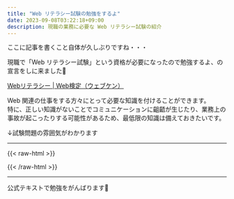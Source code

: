 ```yaml
---
title: "Web リテラシー試験の勉強をするよ"
date: 2023-09-08T03:22:18+09:00
description: 現職の業務に必要な Web リテラシー試験の紹介
---
```


ここに記事を書くこと自体が久しぶりですね・・・

現職で「Web リテラシー試験」という資格が必要になったので勉強するよ、の宣言をしに来ました🥰

[Webリテラシー | Web検定（ウェブケン）](https://webken.jp/literacy/)

Web 関連の仕事をする方々にとって必要な知識を付けることができます。  
特に、正しい知識がないことでコミュニケーションに齟齬が生じたり、業務上の事故が起こったりする可能性があるため、最低限の知識は備えておきたいです。

↓試験問題の雰囲気がわかります

---

{{< raw-html >}}
<section>
<!-- Web リテラシー試験のブログパーツ -->
<div data-kenteicc-id="6008" style="display: block; max-width: 496px;"></div>
<script type="text/javascript" src="https://assets.kentei.cc/js/embed.js?v=2023081201"></script>
<script>
const org_windowScrollTo = window.scrollTo;
window.scrollTo = () => {};
</script>
</section>
{{< /raw-html >}}

---

公式テキストで勉強をがんばります💪
